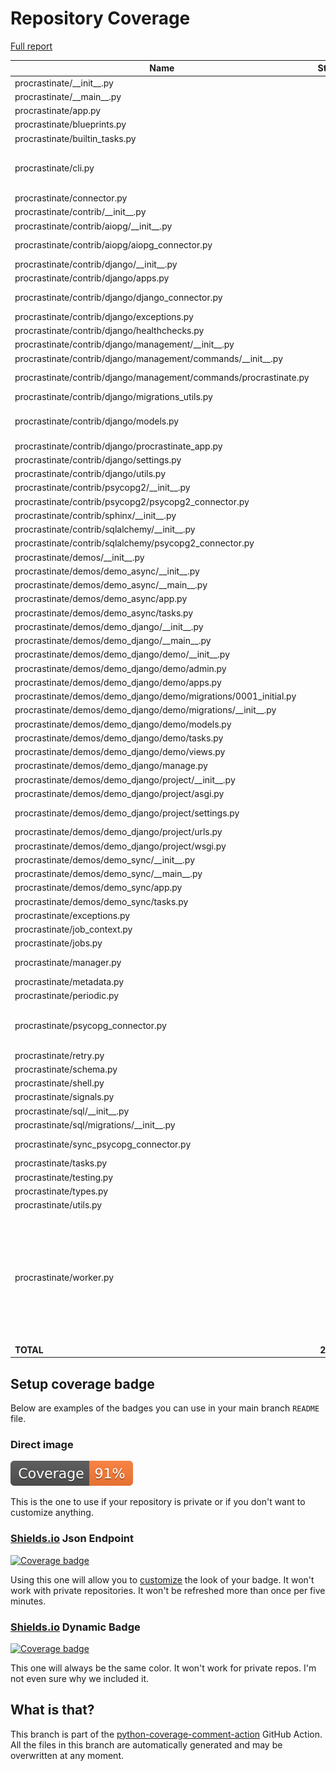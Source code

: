 # Repository Coverage

[Full report](https://htmlpreview.github.io/?https://github.com/ticosax/procrastinate/blob/python-coverage-comment-action-data/htmlcov/index.html)

| Name                                                              |    Stmts |     Miss |   Branch |   BrPart |   Cover |   Missing |
|------------------------------------------------------------------ | -------: | -------: | -------: | -------: | ------: | --------: |
| procrastinate/\_\_init\_\_.py                                     |       19 |        0 |        0 |        0 |    100% |           |
| procrastinate/\_\_main\_\_.py                                     |        6 |        0 |        2 |        0 |    100% |           |
| procrastinate/app.py                                              |      102 |        0 |        2 |        0 |    100% |           |
| procrastinate/blueprints.py                                       |       68 |        0 |       14 |        0 |    100% |           |
| procrastinate/builtin\_tasks.py                                   |        6 |        0 |        0 |        0 |    100% |           |
| procrastinate/cli.py                                              |      223 |        4 |       34 |        3 |     97% |50, 137, 141, 679 |
| procrastinate/connector.py                                        |       43 |        0 |        0 |        0 |    100% |           |
| procrastinate/contrib/\_\_init\_\_.py                             |        0 |        0 |        0 |        0 |    100% |           |
| procrastinate/contrib/aiopg/\_\_init\_\_.py                       |        3 |        0 |        0 |        0 |    100% |           |
| procrastinate/contrib/aiopg/aiopg\_connector.py                   |      148 |        2 |       32 |        1 |     98% |   201-202 |
| procrastinate/contrib/django/\_\_init\_\_.py                      |        4 |        0 |        0 |        0 |    100% |           |
| procrastinate/contrib/django/apps.py                              |       29 |        1 |        6 |        0 |     97% |        24 |
| procrastinate/contrib/django/django\_connector.py                 |       84 |        4 |       12 |        1 |     95% | 27-30, 38 |
| procrastinate/contrib/django/exceptions.py                        |        6 |        0 |        0 |        0 |    100% |           |
| procrastinate/contrib/django/healthchecks.py                      |       32 |        0 |        2 |        0 |    100% |           |
| procrastinate/contrib/django/management/\_\_init\_\_.py           |        0 |        0 |        0 |        0 |    100% |           |
| procrastinate/contrib/django/management/commands/\_\_init\_\_.py  |        0 |        0 |        0 |        0 |    100% |           |
| procrastinate/contrib/django/management/commands/procrastinate.py |       23 |        1 |        4 |        2 |     89% |29, 34->38 |
| procrastinate/contrib/django/migrations\_utils.py                 |       11 |        0 |        0 |        0 |    100% |           |
| procrastinate/contrib/django/models.py                            |       69 |        3 |        6 |        1 |     95% |33, 107, 135 |
| procrastinate/contrib/django/procrastinate\_app.py                |       21 |        1 |        2 |        0 |     96% |        58 |
| procrastinate/contrib/django/settings.py                          |       18 |        0 |        0 |        0 |    100% |           |
| procrastinate/contrib/django/utils.py                             |       16 |        0 |        0 |        0 |    100% |           |
| procrastinate/contrib/psycopg2/\_\_init\_\_.py                    |        3 |        0 |        0 |        0 |    100% |           |
| procrastinate/contrib/psycopg2/psycopg2\_connector.py             |      103 |        1 |        8 |        0 |     99% |        27 |
| procrastinate/contrib/sphinx/\_\_init\_\_.py                      |       16 |        0 |        0 |        0 |    100% |           |
| procrastinate/contrib/sqlalchemy/\_\_init\_\_.py                  |        3 |        0 |        0 |        0 |    100% |           |
| procrastinate/contrib/sqlalchemy/psycopg2\_connector.py           |       79 |        1 |       10 |        0 |     99% |       110 |
| procrastinate/demos/\_\_init\_\_.py                               |        0 |        0 |        0 |        0 |    100% |           |
| procrastinate/demos/demo\_async/\_\_init\_\_.py                   |        0 |        0 |        0 |        0 |    100% |           |
| procrastinate/demos/demo\_async/\_\_main\_\_.py                   |       30 |       30 |        6 |        0 |      0% |      1-40 |
| procrastinate/demos/demo\_async/app.py                            |        3 |        0 |        0 |        0 |    100% |           |
| procrastinate/demos/demo\_async/tasks.py                          |        8 |        2 |        0 |        0 |     75% |     9, 15 |
| procrastinate/demos/demo\_django/\_\_init\_\_.py                  |        0 |        0 |        0 |        0 |    100% |           |
| procrastinate/demos/demo\_django/\_\_main\_\_.py                  |        4 |        4 |        2 |        0 |      0% |       1-6 |
| procrastinate/demos/demo\_django/demo/\_\_init\_\_.py             |        0 |        0 |        0 |        0 |    100% |           |
| procrastinate/demos/demo\_django/demo/admin.py                    |        4 |        4 |        0 |        0 |      0% |       1-7 |
| procrastinate/demos/demo\_django/demo/apps.py                     |        4 |        4 |        0 |        0 |      0% |       1-7 |
| procrastinate/demos/demo\_django/demo/migrations/0001\_initial.py |        6 |        6 |        0 |        0 |      0% |      2-12 |
| procrastinate/demos/demo\_django/demo/migrations/\_\_init\_\_.py  |        0 |        0 |        0 |        0 |    100% |           |
| procrastinate/demos/demo\_django/demo/models.py                   |        8 |        8 |        0 |        0 |      0% |      1-12 |
| procrastinate/demos/demo\_django/demo/tasks.py                    |       18 |       18 |        0 |        0 |      0% |      1-34 |
| procrastinate/demos/demo\_django/demo/views.py                    |       13 |       13 |        0 |        0 |      0% |      1-20 |
| procrastinate/demos/demo\_django/manage.py                        |       12 |       12 |        2 |        0 |      0% |      4-27 |
| procrastinate/demos/demo\_django/project/\_\_init\_\_.py          |        0 |        0 |        0 |        0 |    100% |           |
| procrastinate/demos/demo\_django/project/asgi.py                  |        5 |        5 |        0 |        0 |      0% |     10-20 |
| procrastinate/demos/demo\_django/project/settings.py              |       30 |       30 |        4 |        0 |      0% |    13-181 |
| procrastinate/demos/demo\_django/project/urls.py                  |        6 |        6 |        0 |        0 |      0% |     18-26 |
| procrastinate/demos/demo\_django/project/wsgi.py                  |        5 |        5 |        0 |        0 |      0% |     10-20 |
| procrastinate/demos/demo\_sync/\_\_init\_\_.py                    |        0 |        0 |        0 |        0 |    100% |           |
| procrastinate/demos/demo\_sync/\_\_main\_\_.py                    |       27 |       27 |        6 |        0 |      0% |      1-35 |
| procrastinate/demos/demo\_sync/app.py                             |        3 |        3 |        0 |        0 |      0% |       1-5 |
| procrastinate/demos/demo\_sync/tasks.py                           |        8 |        8 |        0 |        0 |      0% |      1-13 |
| procrastinate/exceptions.py                                       |       31 |        0 |        2 |        0 |    100% |           |
| procrastinate/job\_context.py                                     |       43 |        1 |        2 |        0 |     98% |        84 |
| procrastinate/jobs.py                                             |       91 |        0 |        4 |        0 |    100% |           |
| procrastinate/manager.py                                          |      137 |        2 |       22 |        0 |     99% |   494-495 |
| procrastinate/metadata.py                                         |        6 |        0 |        0 |        0 |    100% |           |
| procrastinate/periodic.py                                         |      105 |        0 |       20 |        0 |    100% |           |
| procrastinate/psycopg\_connector.py                               |      109 |        5 |       26 |        3 |     94% |135-137, 212, 284 |
| procrastinate/retry.py                                            |       66 |        0 |       18 |        1 |     99% |    77->80 |
| procrastinate/schema.py                                           |       25 |        0 |        0 |        0 |    100% |           |
| procrastinate/shell.py                                            |       61 |        3 |       12 |        0 |     96% |     45-47 |
| procrastinate/signals.py                                          |       49 |        3 |       10 |        1 |     93% |     30-35 |
| procrastinate/sql/\_\_init\_\_.py                                 |       21 |        0 |        0 |        0 |    100% |           |
| procrastinate/sql/migrations/\_\_init\_\_.py                      |        0 |        0 |        0 |        0 |    100% |           |
| procrastinate/sync\_psycopg\_connector.py                         |       82 |        2 |       14 |        2 |     96% |  144, 169 |
| procrastinate/tasks.py                                            |       71 |        0 |        8 |        0 |    100% |           |
| procrastinate/testing.py                                          |      184 |        0 |       40 |        0 |    100% |           |
| procrastinate/types.py                                            |       13 |        0 |        0 |        0 |    100% |           |
| procrastinate/utils.py                                            |      165 |        0 |       36 |        0 |    100% |           |
| procrastinate/worker.py                                           |      231 |        7 |       70 |        7 |     95% |68, 80, 188->191, 384->exit, 394-395, 399-400, 416->415, 433 |
|                                                         **TOTAL** | **2819** |  **226** |  **438** |   **22** | **92%** |           |


## Setup coverage badge

Below are examples of the badges you can use in your main branch `README` file.

### Direct image

[![Coverage badge](https://raw.githubusercontent.com/ticosax/procrastinate/python-coverage-comment-action-data/badge.svg)](https://htmlpreview.github.io/?https://github.com/ticosax/procrastinate/blob/python-coverage-comment-action-data/htmlcov/index.html)

This is the one to use if your repository is private or if you don't want to customize anything.

### [Shields.io](https://shields.io) Json Endpoint

[![Coverage badge](https://img.shields.io/endpoint?url=https://raw.githubusercontent.com/ticosax/procrastinate/python-coverage-comment-action-data/endpoint.json)](https://htmlpreview.github.io/?https://github.com/ticosax/procrastinate/blob/python-coverage-comment-action-data/htmlcov/index.html)

Using this one will allow you to [customize](https://shields.io/endpoint) the look of your badge.
It won't work with private repositories. It won't be refreshed more than once per five minutes.

### [Shields.io](https://shields.io) Dynamic Badge

[![Coverage badge](https://img.shields.io/badge/dynamic/json?color=brightgreen&label=coverage&query=%24.message&url=https%3A%2F%2Fraw.githubusercontent.com%2Fticosax%2Fprocrastinate%2Fpython-coverage-comment-action-data%2Fendpoint.json)](https://htmlpreview.github.io/?https://github.com/ticosax/procrastinate/blob/python-coverage-comment-action-data/htmlcov/index.html)

This one will always be the same color. It won't work for private repos. I'm not even sure why we included it.

## What is that?

This branch is part of the
[python-coverage-comment-action](https://github.com/marketplace/actions/python-coverage-comment)
GitHub Action. All the files in this branch are automatically generated and may be
overwritten at any moment.